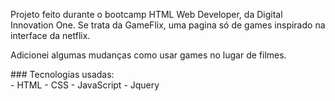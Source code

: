 <p>Projeto feito durante o bootcamp HTML Web Developer, da Digital Innovation One. Se trata da GameFlix, uma pagina só de games inspirado na interface da netflix.</p>
<p>Adicionei algumas mudanças como usar games no lugar de filmes.</p>
### Tecnologias usadas:<br>
 - HTML
 - CSS
 - JavaScript
 - Jquery
